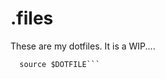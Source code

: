# .files

These are my dotfiles. It is a WIP....



```for DOTFILE in "find $HOME/dotfiles/config"
  source $DOTFILE```
